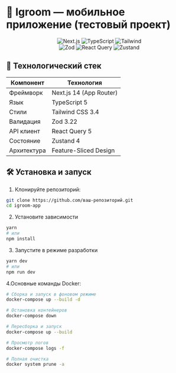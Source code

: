 # 🌟 Igroom — мобильное приложение (тестовый проект)

<div align="center">
  <img src="https://img.shields.io/badge/Next-14-black?style=for-the-badge&logo=next.js" alt="Next.js">
  <img src="https://img.shields.io/badge/TypeScript-5-blue?style=for-the-badge&logo=typescript" alt="TypeScript">
  <img src="https://img.shields.io/badge/Tailwind-3.4-blue?style=for-the-badge&logo=tailwindcss" alt="Tailwind">
  <br>
  <img src="https://img.shields.io/badge/Zod-3.22-purple?style=for-the-badge" alt="Zod">
  <img src="https://img.shields.io/badge/React_Query-5-red?style=for-the-badge&logo=react" alt="React Query">
  <img src="https://img.shields.io/badge/Zustand-4-lightgrey?style=for-the-badge" alt="Zustand">
</div>

## 🚀 Технологический стек

| Компонент       | Технология       |
|----------------|-----------------|
| Фреймворк      | Next.js 14 (App Router) |
| Язык           | TypeScript 5 |
| Стили          | Tailwind CSS 3.4 |
| Валидация      | Zod 3.22 |
| API клиент     | React Query 5 |
| Состояние      | Zustand 4 |
| Архитектура    | Feature-Sliced Design |

## 🛠 Установка и запуск

1. Клонируйте репозиторий:
```bash
git clone https://github.com/ваш-репозиторий.git
cd igroom-app
```

2. Установите зависимости
```bash
yarn
# или
npm install
```
3. Запустите в режиме разработки
```bash
yarn dev
# или
npm run dev
```

4.Основные команды Docker:
```bash
# Сборка и запуск в фоновом режиме
docker-compose up --build -d

# Остановка контейнеров
docker-compose down

# Пересборка и запуск
docker-compose up --build

# Просмотр логов
docker-compose logs -f

# Полная очистка
docker system prune -a
```


